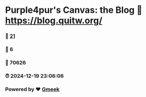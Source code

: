 # Purple4pur's Canvas: the Blog :link: https://blog.quitw.org/ 
### :page_facing_up: [21](https://blog.quitw.org//tag.html) 
### :speech_balloon: 6 
### :hibiscus: 70626 
### :alarm_clock: 2024-12-19 23:06:06 
### Powered by :heart: [Gmeek](https://github.com/Meekdai/Gmeek)
